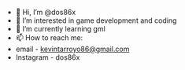 - 👋 Hi, I’m @dos86x
- 👀 I’m interested in game development and coding
- 🌱 I’m currently learning gml
- 📫 How to reach me:
- email - kevintarroyo86@gmail.com
- Instagram - dos86x

<!---
dos86x/dos86x is a ✨ special ✨ repository because its `README.md` (this file) appears on your GitHub profile.
You can click the Preview link to take a look at your changes.
--->
